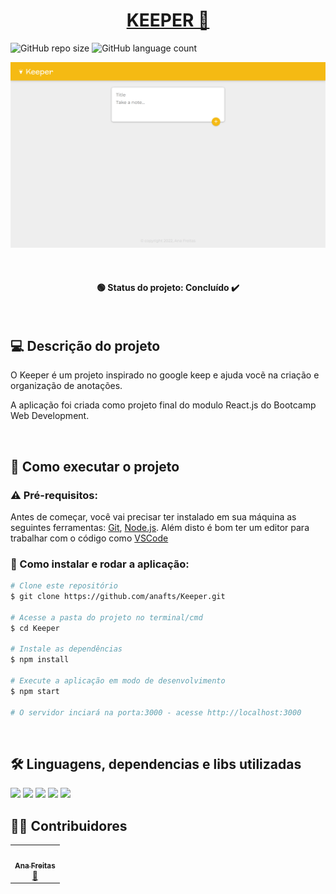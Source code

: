 
<h1 align="center"><a href="#" alt="site do keeper"> KEEPER 📝 </a></h1>


![GitHub repo size](https://img.shields.io/github/repo-size/anafts/Keeper?style=for-the-badge)
![GitHub language count](https://img.shields.io/github/languages/count/anafts/Keeper?style=for-the-badge)


![preview](./.github/preview.png)

<br><h4 align="center"> 🟢 Status do projeto:  Concluído ✔️   </h4> <br>

## 💻 Descrição do projeto 

 O Keeper é um projeto inspirado no google keep e ajuda vocẽ na criação e organização de anotações. 
 
 A aplicação foi criada como projeto final do modulo React.js do Bootcamp Web Development. 
 
 <br>


## 🚀 Como executar o projeto


### ⚠️ Pré-requisitos:

Antes de começar, você vai precisar ter instalado em sua máquina as seguintes ferramentas:
[Git](https://git-scm.com), [Node.js](https://nodejs.org/en/). 
Além disto é bom ter um editor para trabalhar com o código como [VSCode](https://code.visualstudio.com/)




### 🔧 Como instalar e rodar a aplicação:

```bash
# Clone este repositório
$ git clone https://github.com/anafts/Keeper.git

# Acesse a pasta do projeto no terminal/cmd
$ cd Keeper

# Instale as dependências
$ npm install

# Execute a aplicação em modo de desenvolvimento
$ npm start

# O servidor inciará na porta:3000 - acesse http://localhost:3000 
```

<br>

## 🛠️ Linguagens, dependencias e libs utilizadas

<img src="https://img.shields.io/badge/HTML5-E34F26?style=for-the-badge&logo=html5&logoColor=white">
<img src="https://img.shields.io/badge/CSS3-1572B6?style=for-the-badge&logo=css3&logoColor=white">
<img src="https://img.shields.io/badge/JavaScript-F7DF1E?style=for-the-badge&logo=javascript&logoColor=black">
<img src="https://img.shields.io/badge/React-20232A?style=for-the-badge&logo=react&logoColor=61DAFB">
<img src="https://img.shields.io/badge/Material--UI-0081CB?style=for-the-badge&logo=material-ui&logoColor=white">

<br>

## 👨‍💻 Contribuidores

<table>
  <tr>
    <td align="center"><a href="https://www.linkedin.com/in/ana-freitas-794b3523b/"><img style="border-radius: 50%;" src="https://media-exp1.licdn.com/dms/image/C4D03AQFem7hXmrlFXQ/profile-displayphoto-shrink_200_200/0/1663376263677?e=1669248000&v=beta&t=tfk3TrGtt0DOhKn4G06hfo7gfEWsd6UnJ2qysZNaxI4" width="100px;" alt=""/><br /><sub><b>Ana Freitas</b></sub></a><br /><a href="https://github.com/anafts">🦉</a></td>
  </tr>
</table>


 
